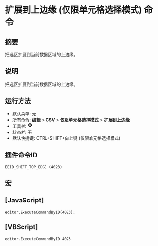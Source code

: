 # 扩展到上边缘 (仅限单元格选择模式) 命令

## 摘要

把选区扩展到当前数据区域的上边缘。

## 说明

把选区扩展到当前数据区域的上边缘。

## 运行方法

- 默认菜单: 无
- [所有命令](../tools/all_commands): **编辑** \> **CSV** \> **仅限单元格选择模式** \> **扩展到上边缘**
- 工具栏: ![](../../images/cell_selection_mode.png)
- 状态栏: 无
- 默认快捷键: CTRL+SHIFT+向上键 (仅限单元格选择模式)

## 插件命令ID

```
EEID_SHIFT_TOP_EDGE (4023)
```

## 宏

## \[JavaScript\]

```
editor.ExecuteCommandByID(4023);
```

## \[VBScript\]

```
editor.ExecuteCommandByID 4023
```
